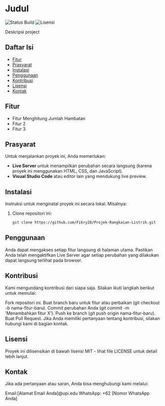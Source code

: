 # Judul

![Status Build](https://img.shields.io/badge/build-In_Progress-brightgreen) ![Lisensi](https://img.shields.io/badge/license-MIT-blue)

Deskripsi project

## Daftar Isi

- [Fitur](#fitur)
- [Prasyarat](#prasyarat)
- [Instalasi](#instalasi)
- [Penggunaan](#penggunaan)
- [Kontribusi](#kontribusi)
- [Lisensi](#lisensi)
- [Kontak](#kontak)

## Fitur

- Fitur Menghitung Jumlah Hambatan
- Fitur 2
- Fitur 3

## Prasyarat

Untuk menjalankan proyek ini, Anda memerlukan:
- **Live Server** untuk menampilkan perubahan secara langsung (karena proyek ini menggunakan HTML, CSS, dan JavaScript).
- **Visual Studio Code** atau editor lain yang mendukung live preview.

## Instalasi

Instruksi untuk menginstal proyek ini secara lokal. Misalnya:

1. Clone repositori ini:
   ```bash
   git clone https://github.com/Fikry28/Projek-Rangkaian-Listrik.git

## Penggunaan
Anda dapat mengakses setiap fitur langsung di halaman utama. Pastikan Anda telah mengaktifkan Live Server agar setiap perubahan yang dilakukan dapat langsung terlihat pada browser.

## Kontribusi
Kami mengundang kontribusi dari siapa saja. Silakan ikuti langkah berikut untuk memulai:

Fork repositori ini.
Buat branch baru untuk fitur atau perbaikan (git checkout -b nama-fitur-baru).
Commit perubahan Anda (git commit -m 'Menambahkan fitur X').
Push ke branch (git push origin nama-fitur-baru).
Buat Pull Request.
Jika Anda memiliki pertanyaan tentang kontribusi, silakan hubungi kami di bagian kontak.

## Lisensi
Proyek ini dilisensikan di bawah lisensi MIT - lihat file LICENSE untuk detail lebih lanjut.

## Kontak
Jika ada pertanyaan atau saran, Anda bisa menghubungi kami melalui:

Email:[Alamat Email Anda]@upi.edu
WhatsApp: +62 [Nomor WhatsApp Anda]

